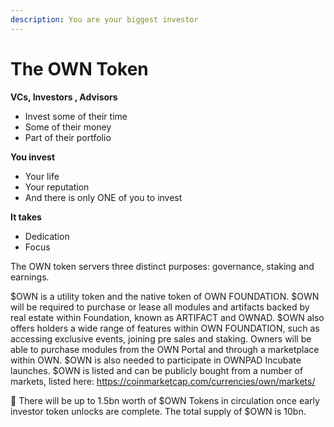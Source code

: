 ```yaml
---
description: You are your biggest investor
---
```


# The OWN Token

**VCs, Investors , Advisors**&#x20;

* Invest some of their time&#x20;
* Some of their money&#x20;
* Part of their portfolio

**You invest**&#x20;

* Your life&#x20;
* Your reputation&#x20;
* And there is only ONE of you to invest

**It takes**&#x20;

* Dedication&#x20;
* Focus

The OWN token servers three distinct purposes: governance, staking and earnings.

$OWN is a utility token and the native token of OWN FOUNDATION. $OWN will be required to purchase or lease all modules and artifacts backed by real estate within Foundation, known as ARTIFACT and OWNAD. $OWN also offers holders a wide range of features within OWN FOUNDATION, such as accessing exclusive events, joining pre sales and staking. Owners will be able to purchase modules from the OWN Portal and through a marketplace within OWN. $OWN is also needed to participate in OWNPAD Incubate launches. $OWN is listed and can be publicly bought from a number of markets, listed here: https://coinmarketcap.com/currencies/own/markets/

📝 There will be up to 1.5bn worth of $OWN Tokens in circulation once early investor token unlocks are complete. The total supply of $OWN is 10bn.
